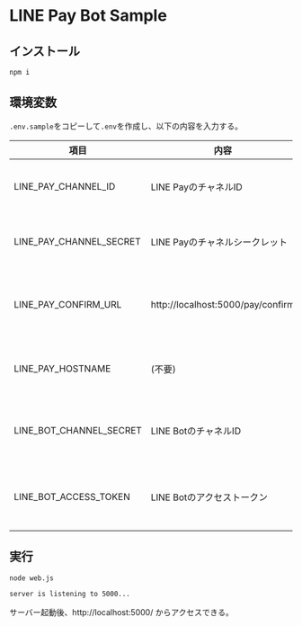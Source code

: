 # LINE Pay Bot Sample

## インストール

```bash
npm i
```

## 環境変数

`.env.sample`をコピーして`.env`を作成し、以下の内容を入力する。

| 項目 | 内容 | 備考 |
| -- | -- | -- |
| LINE_PAY_CHANNEL_ID | LINE PayのチャネルID | LINE Pay管理画面から取得可能 |
| LINE_PAY_CHANNEL_SECRET | LINE Payのチャネルシークレット | LINE Pay管理画面から取得可能 |
| LINE_PAY_CONFIRM_URL | http://localhost:5000/pay/confirm | herokuなどにデプロイする場合は変更する |
| LINE_PAY_HOSTNAME | (不要) | プロキシを使用する場合は入力する |
| LINE_BOT_CHANNEL_SECRET | LINE BotのチャネルID | LINE Developerコンソールから取得可能 |
| LINE_BOT_ACCESS_TOKEN | LINE Botのアクセストークン | LINE Developerコンソールから取得可能 |

## 実行

```bash
node web.js

server is listening to 5000...
```

サーバー起動後、http://localhost:5000/ からアクセスできる。